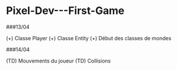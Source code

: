 Pixel-Dev---First-Game
======================

###13/04

(+) Classe Player
(+) Classe Entity
(+) Début des classes de mondes


###14/04

(TD) Mouvements du joueur
(TD) Collisions
